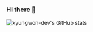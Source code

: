 ### Hi there 👋

<!--
**kyungwon-dev/kyungwon-dev** is a ✨ _special_ ✨ repository because its `README.md` (this file) appears on your GitHub profile.

Here are some ideas to get you started:

- 🔭 I’m currently working on ...
- 🌱 I’m currently learning ...
- 👯 I’m looking to collaborate on ...
- 🤔 I’m looking for help with ...
- 💬 Ask me about ...
- 📫 How to reach me: ...
- 😄 Pronouns: ...
- ⚡ Fun fact: ...
-->

![kyungwon-dev's GitHub stats](https://github-readme-stats.vercel.app/api?username=kyungwon-dev&show_icons=true&theme=dark)
